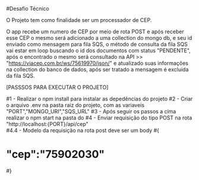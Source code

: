 #Desafio Técnico

O Projeto tem como finalidade ser um processador de CEP.

O app recebe um numero de CEP por meio de rota POST e após receber esse CEP o mesmo será adicionado a uma collection do mongo db, e seu id enviado como mensagem para fila SQS, o método de consulta da fila SQS vai estar em loop buscando o id dos documentos com status "PENDENTE", após o encontrado o mesmo será consultado na API >> "https://viacep.com.br/ws/75619970/json/" e atualizado suas informações na collection do banco de dados, após ser tratado a mensagem é excluida da fila SQS.


[PASSSOS PARA EXECUTAR O PROJETO]

#1 - Realizar o npm install para instalar as depedências do projeto
#2 - Criar o arquivo .env na pasta raiz do projeto, com as variaveis "PORT","MONGO_URI","SQS_URL"
#3 - Após seguir os passos a cima realizar o npm start na pasta do 
#4 - Enviar requisição do tipo POST na rota "http://localhost:{PORT}/api/cep"  
#4.4 - Modelo da requisição na rota post deve ser um body 
#{
#    "cep":"75902030"
#}
